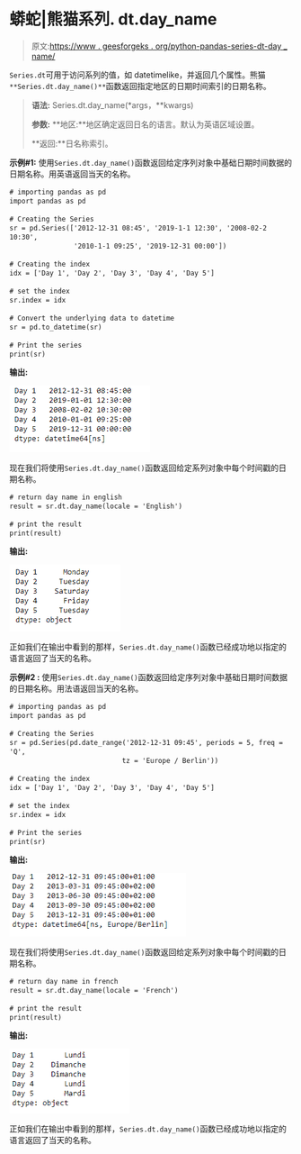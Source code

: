 # 蟒蛇|熊猫系列. dt.day_name

> 原文:[https://www . geesforgeks . org/python-pandas-series-dt-day _ name/](https://www.geeksforgeeks.org/python-pandas-series-dt-day_name/)

`Series.dt`可用于访问系列的值，如 datetimelike，并返回几个属性。熊猫 `**Series.dt.day_name()**`函数返回指定地区的日期时间索引的日期名称。

> **语法:** Series.dt.day_name(*args，**kwargs)
> 
> **参数:**
> **地区:**地区确定返回日名的语言。默认为英语区域设置。
> 
> **返回:**日名称索引。

**示例#1:** 使用`Series.dt.day_name()`函数返回给定序列对象中基础日期时间数据的日期名称。用英语返回当天的名称。

```
# importing pandas as pd
import pandas as pd

# Creating the Series
sr = pd.Series(['2012-12-31 08:45', '2019-1-1 12:30', '2008-02-2 10:30',
                '2010-1-1 09:25', '2019-12-31 00:00'])

# Creating the index
idx = ['Day 1', 'Day 2', 'Day 3', 'Day 4', 'Day 5']

# set the index
sr.index = idx

# Convert the underlying data to datetime 
sr = pd.to_datetime(sr)

# Print the series
print(sr)
```

**输出:**

![](img/b894302059abf4db9ded8fe3e0dfccdb.png)

现在我们将使用`Series.dt.day_name()`函数返回给定系列对象中每个时间戳的日期名称。

```
# return day name in english
result = sr.dt.day_name(locale = 'English')

# print the result
print(result)
```

**输出:**

![](img/f0e56b724911141c2a39e8fd4c8c2101.png)

正如我们在输出中看到的那样，`Series.dt.day_name()`函数已经成功地以指定的语言返回了当天的名称。

**示例#2 :** 使用`Series.dt.day_name()`函数返回给定序列对象中基础日期时间数据的日期名称。用法语返回当天的名称。

```
# importing pandas as pd
import pandas as pd

# Creating the Series
sr = pd.Series(pd.date_range('2012-12-31 09:45', periods = 5, freq = 'Q',
                            tz = 'Europe / Berlin'))

# Creating the index
idx = ['Day 1', 'Day 2', 'Day 3', 'Day 4', 'Day 5']

# set the index
sr.index = idx

# Print the series
print(sr)
```

**输出:**

![](img/a59eaf2160751696ba717b2ca4e60bff.png)

现在我们将使用`Series.dt.day_name()`函数返回给定系列对象中每个时间戳的日期名称。

```
# return day name in french
result = sr.dt.day_name(locale = 'French')

# print the result
print(result)
```

**输出:**

![](img/ac42ad4204cf1141d6b69210f71fc423.png)

正如我们在输出中看到的那样，`Series.dt.day_name()`函数已经成功地以指定的语言返回了当天的名称。